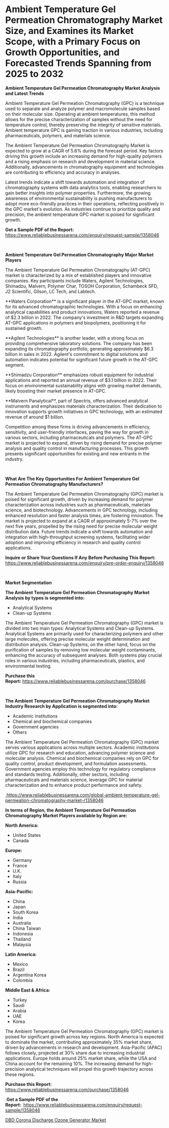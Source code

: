 <p><h1>Ambient Temperature Gel Permeation Chromatography Market Size, and Examines its Market Scope, with a Primary Focus on Growth Opportunities, and Forecasted Trends Spanning from 2025 to 2032</h1></p><p><strong>Ambient Temperature Gel Permeation Chromatography Market Analysis and Latest Trends</strong></p>
<p><p>Ambient Temperature Gel Permeation Chromatography (GPC) is a technique used to separate and analyze polymer and macromolecule samples based on their molecular size. Operating at ambient temperatures, this method allows for the precise characterization of samples without the need for temperature control, thereby preserving the integrity of sensitive materials. Ambient temperature GPC is gaining traction in various industries, including pharmaceuticals, polymers, and materials science.</p><p>The Ambient Temperature Gel Permeation Chromatography Market is expected to grow at a CAGR of 5.6% during the forecast period. Key factors driving this growth include an increasing demand for high-quality polymers and a rising emphasis on research and development in material science. Additionally, advancements in chromatography equipment and technologies are contributing to efficiency and accuracy in analyses. </p><p>Latest trends indicate a shift towards automation and integration of chromatography systems with data analytics tools, enabling researchers to gain better insights into polymer properties. Furthermore, the growing awareness of environmental sustainability is pushing manufacturers to adopt more eco-friendly practices in their operations, reflecting positively in the GPC market's evolution. As industries continue to prioritize quality and precision, the ambient temperature GPC market is poised for significant growth.</p></p>
<p><strong>Get a Sample PDF of the Report:&nbsp;</strong> <a href="https://www.reliablebusinessarena.com/enquiry/request-sample/1358046?utm_campaign=1892&utm_medium=2&utm_source=Github&utm_content=ia&utm_term=24022025&utm_id=ambient-temperature-gel-permeation-chromatography">https://www.reliablebusinessarena.com/enquiry/request-sample/1358046</a></p>
<p>&nbsp;</p>
<p><strong>Ambient Temperature Gel Permeation Chromatography Major Market Players</strong></p>
<p><p>The Ambient Temperature Gel Permeation Chromatography (AT-GPC) market is characterized by a mix of established players and innovative companies. Key participants include Waters, Agilent Technologies, Shimadzu, Malvern, Polymer Char, TOSOH Corporation, Schambeck SFD, J2 Scientific, Gilson, LC Tech, and Labtech.</p><p>**Waters Corporation** is a significant player in the AT-GPC market, known for its advanced chromatographic technologies. With a focus on enhancing analytical capabilities and product innovations, Waters reported a revenue of $2.3 billion in 2022. The company's investment in R&D targets expanding AT-GPC applications in polymers and biopolymers, positioning it for sustained growth.</p><p>**Agilent Technologies** is another leader, with a strong focus on providing comprehensive laboratory solutions. The company has been expanding its chromatography portfolio, generating approximately $6.3 billion in sales in 2022. Agilent's commitment to digital solutions and automation indicates potential for significant future growth in the AT-GPC segment.</p><p>**Shimadzu Corporation** emphasizes robust equipment for industrial applications and reported an annual revenue of $3.1 billion in 2022. Their focus on environmental sustainability aligns with growing market demands, likely boosting their market presence in AT-GPC.</p><p>**Malvern Panalytical**, part of Spectris, offers advanced analytical instruments and emphasizes materials characterization. Their dedication to innovation supports growth initiatives in GPC technology, with an estimated revenue of around $1 billion.</p><p>Competition among these firms is driving advancements in efficiency, sensitivity, and user-friendly interfaces, paving the way for growth in various sectors, including pharmaceuticals and polymers. The AT-GPC market is projected to expand, driven by rising demand for precise polymer analysis and quality control in manufacturing processes. This growth presents significant opportunities for existing and new entrants in the industry.</p></p>
<p>&nbsp;</p>
<p><strong>What Are The Key Opportunities For Ambient Temperature Gel Permeation Chromatography Manufacturers?</strong></p>
<p><p>The Ambient Temperature Gel Permeation Chromatography (GPC) market is poised for significant growth, driven by increasing demand for polymer characterization across industries such as pharmaceuticals, materials science, and biotechnology. Advancements in GPC technology, including enhanced resolution and faster analysis times, are fostering innovation. The market is projected to expand at a CAGR of approximately 5-7% over the next five years, propelled by the rising need for precise molecular weight distribution data. Future trends indicate a shift towards automation and integration with high-throughput screening systems, facilitating wider adoption and improving efficiency in research and quality control applications.</p></p>
<p><strong>Inquire or Share Your Questions If Any Before Purchasing This Report:</strong> <a href="https://www.reliablebusinessarena.com/enquiry/pre-order-enquiry/1358046?utm_campaign=1892&utm_medium=2&utm_source=Github&utm_content=ia&utm_term=24022025&utm_id=ambient-temperature-gel-permeation-chromatography">https://www.reliablebusinessarena.com/enquiry/pre-order-enquiry/1358046</a></p>
<p>&nbsp;</p>
<p><strong>Market Segmentation</strong></p>
<p><strong>The Ambient Temperature Gel Permeation Chromatography Market Analysis by types is segmented into:</strong></p>
<p><ul><li>Analytical Systems</li><li>Clean-up Systems</li></ul></p>
<p><p>The Ambient Temperature Gel Permeation Chromatography (GPC) market is divided into two main types: Analytical Systems and Clean-up Systems. Analytical Systems are primarily used for characterizing polymers and other large molecules, offering precise molecular weight determination and distribution analysis. Clean-up Systems, on the other hand, focus on the purification of samples by removing low molecular weight contaminants, enhancing the accuracy of subsequent analyses. Both systems play crucial roles in various industries, including pharmaceuticals, plastics, and environmental testing.</p></p>
<p><strong>Purchase this Report:&nbsp;</strong><a href="https://www.reliablebusinessarena.com/purchase/1358046?utm_campaign=1892&utm_medium=2&utm_source=Github&utm_content=ia&utm_term=24022025&utm_id=ambient-temperature-gel-permeation-chromatography">https://www.reliablebusinessarena.com/purchase/1358046</a></p>
<p>&nbsp;</p>
<p><strong>The Ambient Temperature Gel Permeation Chromatography Market Industry Research by Application is segmented into:</strong></p>
<p><ul><li>Academic institutions</li><li>Chemical and biochemical companies</li><li>Government agencies</li><li>Others</li></ul></p>
<p><p>The Ambient Temperature Gel Permeation Chromatography (GPC) market serves various applications across multiple sectors. Academic institutions utilize GPC for research and education, advancing polymer science and molecular analysis. Chemical and biochemical companies rely on GPC for quality control, product development, and formulation assessments. Government agencies employ this technology for regulatory compliance and standards testing. Additionally, other sectors, including pharmaceuticals and materials science, leverage GPC for material characterization and to enhance product performance and safety.</p></p>
<p><a href="https://www.reliablebusinessarena.com/global-ambient-temperature-gel-permeation-chromatography-market-r1358046?utm_campaign=1892&utm_medium=2&utm_source=Github&utm_content=ia&utm_term=24022025&utm_id=ambient-temperature-gel-permeation-chromatography">&nbsp;https://www.reliablebusinessarena.com/global-ambient-temperature-gel-permeation-chromatography-market-r1358046</a></p>
<p><strong>In terms of Region, the Ambient Temperature Gel Permeation Chromatography Market Players available by Region are:</strong></p>
<p>
    <p> <strong> North America: </strong>
        <ul>
            <li>United States</li>
            <li>Canada</li>
        </ul>
        </p> 
    <p> <strong> Europe: </strong>
        <ul>
            <li>Germany</li>
            <li>France</li>
            <li>U.K.</li>
            <li>Italy</li>
            <li>Russia</li>
        </ul>
        </p> 
    <p> <strong> Asia-Pacific: </strong>
        <ul>
            <li>China</li>
            <li>Japan</li>
            <li>South Korea</li>
            <li>India</li>
            <li>Australia</li>
            <li>China Taiwan</li>
            <li>Indonesia</li>
            <li>Thailand</li>
            <li>Malaysia</li>
        </ul>
        </p> 
    <p> <strong> Latin America: </strong>
        <ul>
            <li>Mexico</li>
            <li>Brazil</li>
            <li>Argentina Korea</li>
            <li>Colombia</li>
        </ul>
        </p> 
    <p> <strong> Middle East & Africa: </strong>
        <ul>
            <li>Turkey</li>
            <li>Saudi</li>
            <li>Arabia</li>
            <li>UAE</li>
            <li>Korea</li>
        </ul>
    </p>
    </p>
<p><p>The Ambient Temperature Gel Permeation Chromatography (GPC) market is poised for significant growth across key regions. North America is expected to dominate the market, contributing approximately 35% market share, driven by advancements in research and development. Asia-Pacific (APAC) follows closely, projected at 30% share due to increasing industrial applications. Europe holds around 25% market share, while the USA and China account for the remaining 10%. The increasing demand for high-precision analytical techniques will propel this growth trajectory across these regions.</p></p>
<p><strong>Purchase this Report: </strong><a href="https://www.reliablebusinessarena.com/purchase/1358046?utm_campaign=1892&utm_medium=2&utm_source=Github&utm_content=ia&utm_term=24022025&utm_id=ambient-temperature-gel-permeation-chromatography">https://www.reliablebusinessarena.com/purchase/1358046</a></p>
<p>&nbsp;<strong>Get a Sample PDF of the Report:&nbsp;&nbsp;</strong><a href="https://www.reliablebusinessarena.com/enquiry/request-sample/1358046?utm_campaign=1892&utm_medium=2&utm_source=Github&utm_content=ia&utm_term=24022025&utm_id=ambient-temperature-gel-permeation-chromatography">https://www.reliablebusinessarena.com/enquiry/request-sample/1358046</a></p>
<p><strong></strong></p>
<p><p><a href="https://github.com/provorikovar/Market-Research-Report-List-7/blob/main/dbd-corona-discharge-ozone-generator-market.md?utm_campaign=1892&utm_medium=2&utm_source=Github&utm_content=ia&utm_term=24022025&utm_id=ambient-temperature-gel-permeation-chromatography">DBD Corona Discharge Ozone Generator Market</a></p></p>